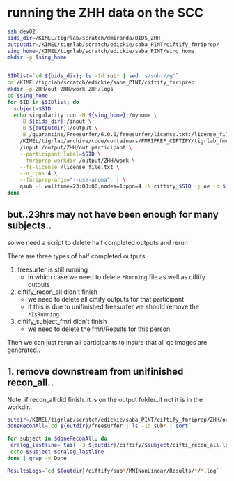 # running the ZHH data on the SCC


```sh
ssh dev02
bids_dir=/KIMEL/tigrlab/scratch/dmiranda/BIDS_ZHH
outputdir=/KIMEL/tigrlab/scratch/edickie/saba_PINT/ciftify_fmriprep/
sing_home=/KIMEL/tigrlab/scratch/edickie/saba_PINT/sing_home
mkdir -p $sing_home


SIDlist=`cd ${bids_dir}; ls -1d sub* | sed 's/sub-//g'`
cd /KIMEL/tigrlab/scratch/edickie/saba_PINT/ciftify_fmriprep
mkdir -p ZHH/out ZHH/work ZHH/logs
cd $sing_home
for SID in $SIDlist; do
  subject=$SID
  echo singularity run -H ${sing_home}:/myhome \
    -B ${bids_dir}:/input \
    -B ${outputdir}:/output \
    -B /quarantine/Freesurfer/6.0.0/freesurfer/license.txt:/license_file.txt \
    /KIMEL/tigrlab/archive/code/containers/FMRIPREP_CIFTIFY/tigrlab_fmriprep_ciftify_1.1.2-2.0.9-2018-07-31-d0ccd31e74c5.img \
    /input /output/ZHH/out participant \
    --participant_label=$SID \
    --fmriprep-workdir /output/ZHH/work \
    --fs-license /license_file.txt \
    --n_cpus 4 \
    --fmriprep-args="--use-aroma"  | \
    qsub -l walltime=23:00:00,nodes=1:ppn=4 -N ciftify_$SID -j oe -o ${outputdir}/ZHH/logs;
done
```

## but..23hrs may not have been enough for many subjects..

so we need a script to delete half completed outputs and rerun

There are three types of half completed outputs..

1. freesurfer is still running
    + in which case we need to delete `*Running` file as well as ciftify outputs
2. ciftify_recon_all didn't finish
    + we need to delete all ciftify outputs for that participant
    + if this is due to unifinished freesurfer we should remove the `*IsRunning`
3. ciftify_subject_fmri didn't finish
    + we need to delete the fmri/Results for this person

Then we can just rerun all participants to insure that all qc images are generated..

## 1. remove downstream from unifinished recon_all..

Note: if recon_all did finish..it is on the output folder..if not it is in the workdir..

```sh
outdir=/KIMEL/tigrlab/scratch/edickie/saba_PINT/ciftify_fmriprep/ZHH/out/
doneReconAll=`cd ${outdir}/freesurfer ; ls -1d sub* | sort`

for subject in $doneReconAll; do
 cralog_lastline=`tail -3 ${outdir}/ciftify/$subject/cifti_recon_all.log | head -1`
 echo $subject $cralog_lastline
done | grep -v Done

ResultsLogs=`cd ${outdir}/ciftify/sub*/MNINonLinear/Results/*/*.log`
```
